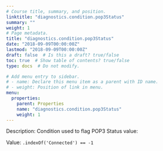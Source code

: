 ```yaml
---
# Course title, summary, and position.
linktitle: "diagnostics.condition.pop3Status"
summary: ""
weight: 1
# Page metadata.
title: "diagnostics.condition.pop3Status"
date: "2018-09-09T00:00:00Z"
lastmod: "2018-09-09T00:00:00Z"
draft: false  # Is this a draft? true/false
toc: true  # Show table of contents? true/false
type: docs  # Do not modify.

# Add menu entry to sidebar.
# - name: Declare this menu item as a parent with ID name.
# - weight: Position of link in menu.
menu:
  properties:
    parent: Properties
    name: "diagnostics.condition.pop3Status"
    weight: 1
---
```


Description: Condition used to flag POP3 Status value:


Value: `.indexOf('Connected') == -1`